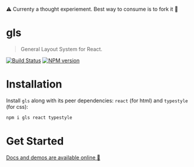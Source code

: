 :warning: Currenty a thought experiement. Best way to consume is to fork it :rose:

# gls

> General Layout System for React.

[![Build Status][travis-image]][travis-url]
[![NPM version][npm-image]][npm-url]

# Installation

Install `gls` along with its peer dependencies: `react` (for html) and `typestyle` (for css):

```sh
npm i gls react typestyle
```

# Get Started
[Docs and demos are available online 🌹](https://basarat.com/gls)

[travis-image]:https://travis-ci.org/basarat/gls.svg?branch=master
[travis-url]:https://travis-ci.org/basarat/gls
[npm-image]:https://img.shields.io/npm/v/gls.svg?style=flat
[npm-url]:https://npmjs.org/package/gls
